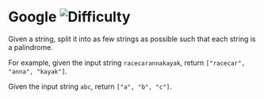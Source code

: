 # Google ![Difficulty](https://img.shields.io/badge/-HARD-red)
	
Given a string, split it into as few strings as possible such that each string is a palindrome.
	
For example, given the input string `racecarannakayak`, return `["racecar", "anna", "kayak"]`.
	
Given the input string `abc`, return `["a", "b", "c"]`.
	
